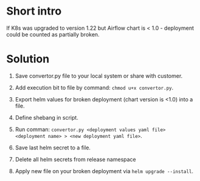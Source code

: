 # Short intro

If K8s was upgraded to version 1.22 but Airflow chart is < 1.0 - deployment could be counted as partially broken.

# Solution

1. Save convertor.py file to your local system or share with customer.

2. Add execution bit to file by command: `chmod u+x convertor.py`.

3. Export helm values for broken deployment (chart version is <1.0) into a file.

4. Define shebang in script.

5. Run comman: `convertor.py <deployment values yaml file> <deployment name> > <new deployment yaml file>`.

6. Save last helm secret to a file.

7. Delete all helm secrets from release namespace

8. Apply new file on your broken deployment via `helm upgrade --install`.
